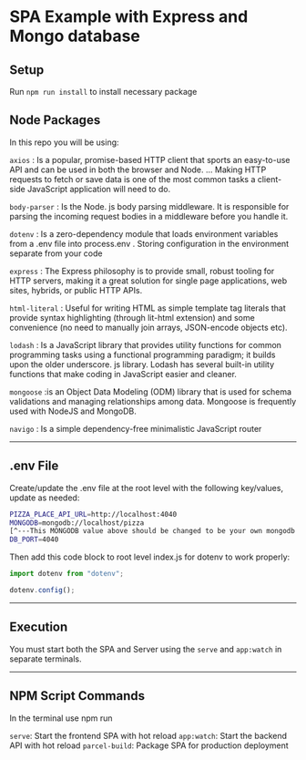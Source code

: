 # SPA Example with Express and Mongo database

## Setup

Run `npm run install` to install necessary package

## Node Packages

In this repo you will be using:

`axios` : Is a popular, promise-based HTTP client that sports an easy-to-use API and can be used in both the browser and Node. ... Making HTTP requests to fetch or save data is one of the most common tasks a client-side JavaScript application will need to do.

`body-parser` : Is the Node. js body parsing middleware. It is responsible for parsing the incoming request bodies in a middleware before you handle it.

`dotenv` : Is a zero-dependency module that loads environment variables from a .env file into process.env . Storing configuration in the environment separate from your code

`express` : The Express philosophy is to provide small, robust tooling for HTTP servers, making it a great solution for single page applications, web sites, hybrids, or public HTTP APIs.

`html-literal` : Useful for writing HTML as simple template tag literals that provide syntax highlighting (through lit-html extension) and some convenience (no need to manually join arrays, JSON-encode objects etc).

`lodash` : Is a JavaScript library that provides utility functions for common programming tasks using a functional programming paradigm; it builds upon the older underscore. js library. Lodash has several built-in utility functions that make coding in JavaScript easier and cleaner.

`mongoose` :is an Object Data Modeling (ODM) library that is used for schema validations and managing relationships among data. Mongoose is frequently used with NodeJS and MongoDB.

`navigo` : Is a simple dependency-free minimalistic JavaScript router

___

## .env File

Create/update the .env file at the root level with the following key/values, update as needed:

```bash
PIZZA_PLACE_API_URL=http://localhost:4040
MONGODB=mongodb://localhost/pizza
[^---This MONGODB value above should be changed to be your own mongodb cluster connection string! See the curriculum for more on that!---^]
DB_PORT=4040
```

Then add this code block to root level index.js for dotenv to work properly:

``` javaScript
import dotenv from "dotenv";

dotenv.config();
```

___

## Execution

You must start both the SPA and Server using the `serve` and `app:watch` in separate terminals.

___

## NPM Script Commands

In the terminal use npm run

`serve`: Start the frontend SPA with hot reload
`app:watch`: Start the backend API with hot reload
`parcel-build`: Package SPA for production deployment



